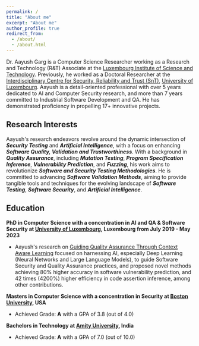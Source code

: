 ```yaml
---
permalink: /
title: "About me"
excerpt: "About me"
author_profile: true
redirect_from: 
  - /about/
  - /about.html
---
```


Dr. Aayush Garg is a Computer Science Researcher working as a Research and Technology (R&T) Associate at the [Luxembourg Institute of Science and Technology](https://www.list.lu). Previously, he worked as a Doctoral Researcher at the [Interdisciplinary Centre for Security, Reliability and Trust (SnT)](https://www.uni.lu/snt), [University of Luxembourg](https://www.uni.lu). Aayush is a detail-oriented professional with over 5 years dedicated to AI and Computer Security research, and more than 7 years committed to Industrial Software Development and QA. He has demonstrated proficiency in propelling 17+ innovative projects.

Research Interests
-
Aayush's research endeavors revolve around the dynamic intersection of **_Security Testing_** and **_Artificial Intelligence_**, with a focus on enhancing **_Software Quality, Validation and Trustworthiness_**. With a background in **_Quality Assurance_**, including **_Mutation Testing_**, **_Program Specification Inference_**, **_Vulnerability Prediction_**, and **_Fuzzing_**, his work aims to revolutionize **_Software and Security Testing Methodologies_**. He is committed to advancing **_Software Validation Methods_**, aiming to provide tangible tools and techniques for the evolving landscape of **_Software Testing_**, **_Software Security_**, and **_Artificial Intelligence_**.

Education
-
**PhD in Computer Science with a concentration in AI and QA & Software Security at [University of Luxembourg](https://www.uni.lu/), Luxembourg from July 2019 - May 2023**

- Aayush's research on [Guiding Quality Assurance Through Context Aware Learning](https://hdl.handle.net/10993/55042) focused on harnessing AI, especially Deep Learning (Neural Networks and Large Language Models), to guide Software Security and Quality Assurance practices, and proposed novel methods achieving 80% higher accuracy in software vulnerability prediction, and 42 times (4200%) higher efficiency in code assertion inference, among other contributions.

**Masters in Computer Science with a concentration in Security at [Boston University](https://www.bu.edu), USA**

- Achieved Grade: **A** with a GPA of 3.8 (out of 4.0)

**Bachelors in Technology at [Amity University](https://www.amity.edu), India**

- Achieved Grade: **A** with a GPA of 7.0 (out of 10.0)
